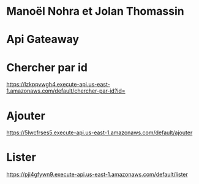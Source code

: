 # Manoël Nohra et Jolan Thomassin

# Api Gateaway 
# Chercher par id

https://lzkppvwgh4.execute-api.us-east-1.amazonaws.com/default/chercher-par-id?id=

# Ajouter

https://5lwcfrses5.execute-api.us-east-1.amazonaws.com/default/ajouter

# Lister

https://pji4gfywn9.execute-api.us-east-1.amazonaws.com/default/lister
